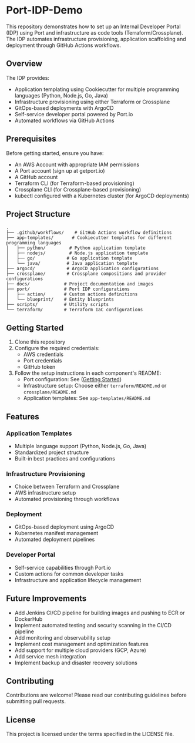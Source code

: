 # Port-IDP-Demo

This repository demonstrates how to set up an Internal Developer Portal (IDP) using Port and infrastructure as code tools (Terraform/Crossplane). The IDP automates infrastructure provisioning, application scaffolding and deployment through GitHub Actions workflows.

## Overview

The IDP provides:
- Application templating using Cookiecutter for multiple programming languages (Python, Node.js, Go, Java)
- Infrastructure provisioning using either Terraform or Crossplane
- GitOps-based deployments with ArgoCD
- Self-service developer portal powered by Port.io
- Automated workflows via GitHub Actions

## Prerequisites

Before getting started, ensure you have:

- An AWS Account with appropriate IAM permissions
- A Port account (sign up at getport.io)
- A GitHub account
- Terraform CLI (for Terraform-based provisioning)
- Crossplane CLI (for Crossplane-based provisioning)
- kubectl configured with a Kubernetes cluster (for ArgoCD deployments)

## Project Structure

```
.
├── .github/workflows/    # GitHub Actions workflow definitions
├── app-templates/       # Cookiecutter templates for different programming languages
│   ├── python/         # Python application template
│   ├── nodejs/         # Node.js application template
│   ├── go/            # Go application template
│   └── java/          # Java application template
├── argocd/            # ArgoCD application configurations
├── crossplane/        # Crossplane compositions and provider configurations
├── docs/             # Project documentation and images
├── port/             # Port IDP configurations
│   ├── action/       # Custom actions definitions
│   └── blueprint/    # Entity blueprints
├── scripts/          # Utility scripts
└── terraform/        # Terraform IaC configurations
```

## Getting Started

1. Clone this repository
2. Configure the required credentials:
   - AWS credentials
   - Port credentials
   - GitHub token
3. Follow the setup instructions in each component's README:
   - Port configuration: See ([Getting Started](https://docs.getport.io/quickstart))
   - Infrastructure setup: Choose either `terraform/README.md` or `crossplane/README.md`
   - Application templates: See `app-templates/README.md`

## Features

### Application Templates
- Multiple language support (Python, Node.js, Go, Java)
- Standardized project structure
- Built-in best practices and configurations

### Infrastructure Provisioning
- Choice between Terraform and Crossplane
- AWS infrastructure setup
- Automated provisioning through workflows

### Deployment
- GitOps-based deployment using ArgoCD
- Kubernetes manifest management
- Automated deployment pipelines

### Developer Portal
- Self-service capabilities through Port.io
- Custom actions for common developer tasks
- Infrastructure and application lifecycle management

## Future Improvements

- Add Jenkins CI/CD pipeline for building images and pushing to ECR or DockerHub
- Implement automated testing and security scanning in the CI/CD pipeline
- Add monitoring and observability setup
- Implement cost management and optimization features
- Add support for multiple cloud providers (GCP, Azure)
- Add service mesh integration
- Implement backup and disaster recovery solutions

## Contributing

Contributions are welcome! Please read our contributing guidelines before submitting pull requests.

## License

This project is licensed under the terms specified in the LICENSE file.
